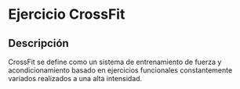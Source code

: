 # Ejercicio CrossFit

## Descripción
CrossFit se define como un sistema de entrenamiento de fuerza y acondicionamiento basado en ejercicios funcionales constantemente variados realizados a una alta intensidad. 